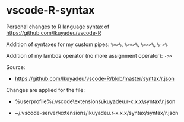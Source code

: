 # vscode-R-syntax

Personal changes to R language syntax of https://github.com/Ikuyadeu/vscode-R

Addition of syntaxes for my custom pipes: `%=>%`, `%>=>%`, `%=>>%`, `%->%`

Addition of my lambda operator (no more assignment operator): `->>`

Source: 

- https://github.com/Ikuyadeu/vscode-R/blob/master/syntax/r.json

Changes are applied for the file:

- %userprofile%/.vscode\extensions\ikuyadeu.r-x.x.x\syntax\r.json

- ~/.vscode-server/extensions/ikuyadeu.r-x.x.x/syntax/syntax/r.json
